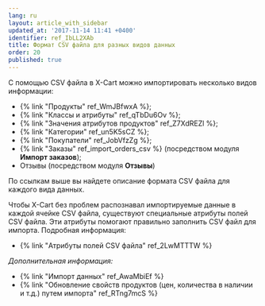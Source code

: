 ```yaml
---
lang: ru
layout: article_with_sidebar
updated_at: '2017-11-14 11:41 +0400'
identifier: ref_IbLL2XAb
title: Формат CSV файла для разных видов данных
order: 20
published: true
---
```

С помощью CSV файла в X-Cart можно импортировать несколько видов информации:

*   {% link "Продукты" ref_WmJBfwxA %};
*   {% link "Классы и атрибуты" ref_qTbDu6Ov %};
*   {% link "Значения атрибутов продуктов" ref_Z7XdREZl %};
*   {% link "Категории" ref_un5K5sCZ %};
*   {% link "Покупатели" ref_JobVfzZg %};
*   {% link "Заказы" ref_import_orders_csv %} (посредством модуля **Импорт заказов**);
*   Отзывы (посредством модуля **Отзывы**)

По ссылкам выше вы найдете описание формата CSV файла для каждого вида данных.  

Чтобы X-Cart без проблем распознавал импортируемые данные в каждой ячейке CSV файла, существуют специальные атрибуты полей CSV файла. Эти атрибуты помогают правильно заполнить CSV файл для импорта. Подробная информация:

*   {% link "Атрибуты полей CSV файла" ref_2LwMTTTW %}

_Дополнительная информация:_

*   {% link "Импорт данных" ref_AwaMbiEf %}
*   {% link "Обновление свойств продуктов (цен, количества в наличии и т.д.) путем импорта" ref_RTng7mcS %}
